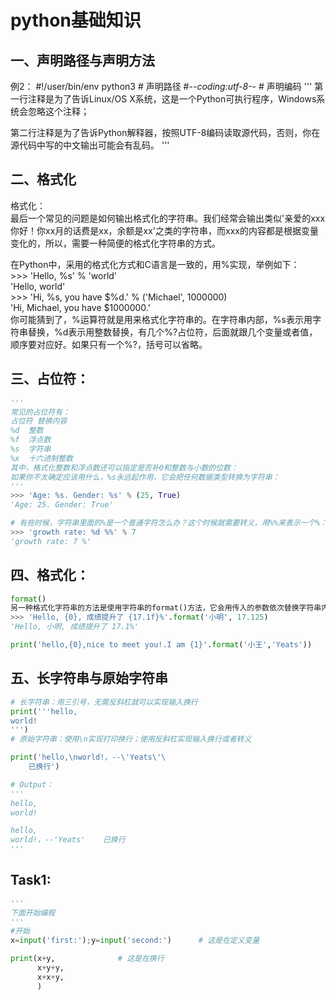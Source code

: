 # python基础知识

## 一、声明路径与声明方法
例2：
#!/user/bin/env python3  # 声明路径
#-*-coding:utf-8-*-      # 声明编码 
'''
第一行注释是为了告诉Linux/OS X系统，这是一个Python可执行程序，Windows系统会忽略这个注释；

第二行注释是为了告诉Python解释器，按照UTF-8编码读取源代码，否则，你在源代码中写的中文输出可能会有乱码。
'''





## 二、格式化

格式化：  
最后一个常见的问题是如何输出格式化的字符串。我们经常会输出类似'亲爱的xxx你好！你xx月的话费是xx，余额是xx'之类的字符串，而xxx的内容都是根据变量变化的，所以，需要一种简便的格式化字符串的方式。

在Python中，采用的格式化方式和C语言是一致的，用%实现，举例如下：  
\>\>\> 'Hello, %s' % 'world'  
'Hello, world'  
\>\>\> 'Hi, %s, you have $%d.' % ('Michael', 1000000)  
'Hi, Michael, you have $1000000.'  
你可能猜到了，%运算符就是用来格式化字符串的。在字符串内部，%s表示用字符串替换，%d表示用整数替换，有几个%?占位符，后面就跟几个变量或者值，顺序要对应好。如果只有一个%?，括号可以省略。



## 三、占位符：
```python
'''
常见的占位符有：
占位符	替换内容
%d	整数
%f	浮点数
%s	字符串
%x	十六进制整数
其中，格式化整数和浮点数还可以指定是否补0和整数与小数的位数：
如果你不太确定应该用什么，%s永远起作用，它会把任何数据类型转换为字符串：
'''
>>> 'Age: %s. Gender: %s' % (25, True)
'Age: 25. Gender: True'

# 有些时候，字符串里面的%是一个普通字符怎么办？这个时候就需要转义，用%%来表示一个%：
>>> 'growth rate: %d %%' % 7
'growth rate: 7 %'
```


## 四、格式化：
```python
format()
另一种格式化字符串的方法是使用字符串的format()方法，它会用传入的参数依次替换字符串内的占位符{0}、{1}……，不过这种方式写起来比%要麻烦得多：
>>> 'Hello, {0}, 成绩提升了 {17.1f}%'.format('小明', 17.125)
'Hello, 小明, 成绩提升了 17.1%'

print('hello,{0},nice to meet you!.I am {1}'.format('小王','Yeats'))
```

## 五、长字符串与原始字符串
```python
# 长字符串：用三引号，无需反斜杠就可以实现输入换行
print('''hello,
world!
''')
# 原始字符串：使用\n实现打印换行；使用反斜杠实现输入换行或者转义

print('hello,\nworld!，--\'Yeats\'\
    已换行')

# Output：
'''
hello,
world!

hello,
world!，--'Yeats'    已换行
'''
```




## Task1:


```python
'''
下面开始编程
'''
#开始
x=input('first:');y=input('second:')      # 这是在定义变量

print(x+y,              # 这是在换行
      x+y+y,
      x+x+y,
      )			
```